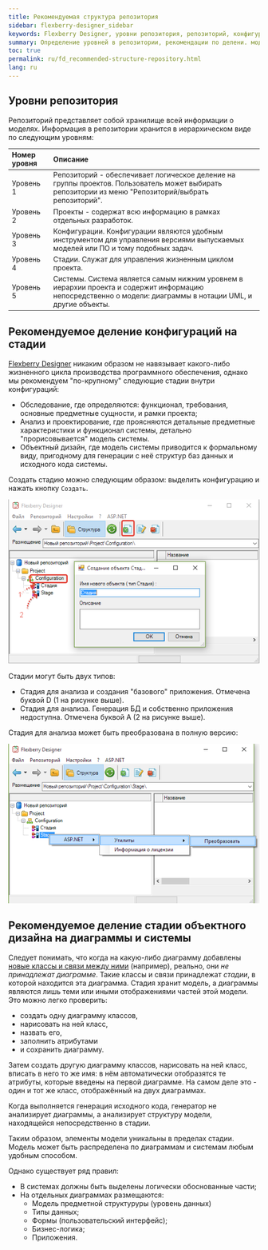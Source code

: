 ```yaml
---
title: Рекомендуемая структура репозитория
sidebar: flexberry-designer_sidebar
keywords: Flexberry Designer, уровни репозитория, репозиторий, конфигурация, стадия, типы стадий, системы, диаграммы
summary: Определение уровней в репозитории, рекомендации по делени. модели на конфигурации, стадии, системы и распределение модели на диаграммах
toc: true
permalink: ru/fd_recommended-structure-repository.html
lang: ru
---
```


## Уровни репозитория


Репозиторий представляет собой хранилище всей информации о моделях. Информация в репозитории хранится в иерархическом виде по следующим уровням:
 
Номер уровня | Описание
:--------------|:--------------------------------------------------------------------------------------
Уровень 1 | Репозиторий - обеспечивает логическое деление на группы проектов. Пользователь может выбирать репозитории из меню "Репозиторий/выбрать репозиторий". 
Уровень 2 | Проекты - содержат всю информацию в рамках отдельных разработок.
Уровень 3 | Конфигурации. Конфигурации являются удобным инструментом для управления версиями выпускаемых моделей или ПО и тому подобных задач.
Уровень 4 | Стадии. Служат для управления жизненным циклом проекта.
Уровень 5 | Системы. Система является самым нижним уровнем в иерархии проекта и содержит информацию непосредственно о модели: диаграммы в нотации UML, и другие объекты. 

## Рекомендуемое деление конфигураций на стадии

[Flexberry Designer](fd_landing_page.html) никаким образом не навязывает какого-либо жизненного цикла производства программного обеспечения, однако мы рекомендуем "по-крупному" следующие стадии внутри конфигураций:

* Обследование, где определяются: функционал, требования, основные предметные сущности, и рамки проекта; 
* Анализ и проектирование, где проясняются детальные предметные характеристики и функционал системы, детально "прорисовывается" модель системы. 
* Объектный дизайн, где модель системы приводится к формальному виду, пригодному для генерации с неё структур баз данных и исходного кода системы.

Создать стадию можно следующим образом: выделить конфигурацию и нажать кнопку `Создать`.

![](/images/pages/products/flexberry-designer/about/create-stage.png)

Стадии могут быть двух типов:

* Стадия для анализа и создания "базового" приложения. Отмечена буквой D (1 на рисунке выше).
* Стадия для анализа. Генерация БД и собственно приложения недоступна. Отмечена буквой А (2 на рисунке выше).

Стадия для анализа может быть преобразована в полную версию:

![](/images/pages/products/flexberry-designer/about/transform-stage.png)

## Рекомендуемое деление стадии объектного дизайна на диаграммы и системы

Следует понимать, что когда на какую-либо диаграмму добавлены [новые классы и связи между ними](fd_class-diagram.html) (например), реально, они *не принадлежат диаграмме*. Такие классы и связи принадлежат *стадии*, в которой находится эта диаграмма. Стадия хранит модель, а диаграммы являются лишь теми или иными отображениями частей этой модели. Это можно легко проверить:
* создать одну диаграмму классов,
* нарисовать на ней класс,
* назвать его,
* заполнить атрибутами
* и сохранить диаграмму.

Затем создать другую диаграмму классов, нарисовать на ней класс, вписать в него то же имя: в нём автоматически отобразятся те атрибуты, которые введены на первой диаграмме. На самом деле это - один и тот же класс, отображённый на двух диаграммах.

Когда выполняется генерация исходного кода, генератор не анализирует диаграммы, а анализирует структуру модели, находящейся непосредственно в стадии.

Таким образом, элементы модели уникальны в пределах стадии. Модель может быть распределена по диаграммам и системам любым удобным способом.

Однако существует ряд правил:

* В системах должны быть выделены логически обоснованные части; 
* На отдельных диаграммах размещаются: 
    * Модель предметной структуруры (уровень данных) 
    * Типы данных; 
    * Формы (пользовательский интерфейс); 
    * Бизнес-логика; 
    * Приложения. 
